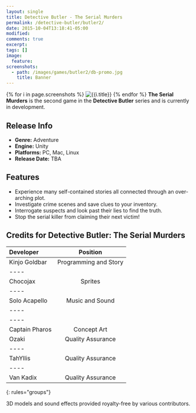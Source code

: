 ```yaml
---
layout: single
title: Detective Butler - The Serial Murders
permalink: /detective-butler/butler2/
date: 2015-10-04T13:18:41-05:00
modified:
comments: true
excerpt:
tags: []
image:
  feature:
screenshots:
  - path: /images/games/butler2/db-promo.jpg
    title: Banner
---
```

{% for i in page.screenshots %}
  <img src="{{i.path}}" title="{{i.title}}" alt="{{i.title}}" class="center-image">
{% endfor %}
__The Serial Murders__ is the second game in the __Detective Butler__ series and is currently in development.

## Release Info
<ul>
  <li><b>Genre:</b> Adventure</li>
  <li><b>Engine:</b> Unity</li>
  <li><b>Platforms:</b> PC, Mac, Linux</li>
  <li><b>Release Date:</b> TBA</li>
</ul>

## Features
<ul>
  <li>Experience many self-contained stories all connected through an over-arching plot.</li>
  <li>Investigate crime scenes and save clues to your inventory.</li>
  <li>Interrogate suspects and look past their lies to find the truth.</li>
  <li>Stop the serial killer from claiming their next victim!</li>
</ul>

## Credits for Detective Butler: The Serial Murders

| Developer | Position |
|:--------|:-------:|
| Kinjo Goldbar  | Programming and Story   |
|----
| Chocojax | Sprites |
|----
| Solo Acapello | Music and Sound   |
|----
|----
| Captain Pharos | Concept Art   |
| Ozaki   | Quality Assurance   |
|----
| TahYllis | Quality Assurance   |
|----
| Van Kadix   | Quality Assurance   |
{: rules="groups"}

3D models and sound effects provided royalty-free by various contributors.

